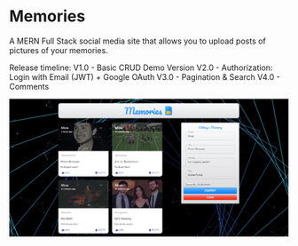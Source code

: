 # Memories
A MERN Full Stack social media site that allows you to upload posts of pictures of your memories.

Release timeline:
V1.0 - Basic CRUD Demo Version
V2.0 - Authorization: Login with Email (JWT) + Google OAuth
V3.0 - Pagination & Search
V4.0 - Comments

![alt text](Memories-Screenshot.JPG "Memories")
